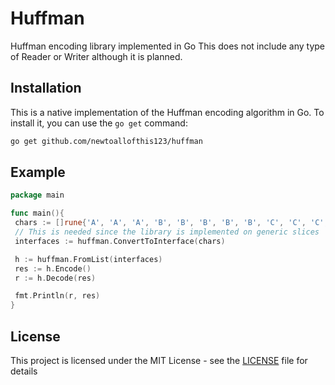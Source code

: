 # Huffman

Huffman encoding library implemented in Go
This does not include any type of Reader or Writer although it is planned.

## Installation

This is a native implementation of the Huffman encoding algorithm in Go. To install it, you can use the `go get` command:

```bash
go get github.com/newtoallofthis123/huffman
```

## Example

```go
package main

func main(){
 chars := []rune{'A', 'A', 'A', 'B', 'B', 'B', 'B', 'B', 'C', 'C', 'C', 'C', 'C', 'C', 'D', 'D', 'D', 'D', 'E', 'E'}
 // This is needed since the library is implemented on generic slices
 interfaces := huffman.ConvertToInterface(chars)

 h := huffman.FromList(interfaces)
 res := h.Encode()
 r := h.Decode(res)

 fmt.Println(r, res)
}
```

## License

This project is licensed under the MIT License - see the [LICENSE](LICENSE) file for details

